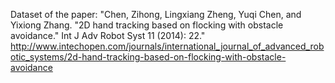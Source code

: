 Dataset of the paper: "Chen, Zihong, Lingxiang Zheng, Yuqi Chen, and Yixiong Zhang. "2D hand tracking based on flocking with obstacle avoidance." Int J Adv Robot Syst 11 (2014): 22."
http://www.intechopen.com/journals/international_journal_of_advanced_robotic_systems/2d-hand-tracking-based-on-flocking-with-obstacle-avoidance
